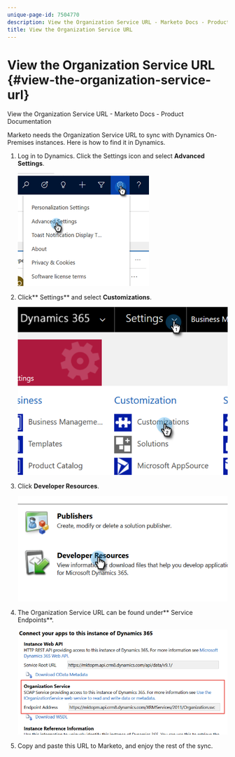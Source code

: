 ```yaml
---
unique-page-id: 7504770
description: View the Organization Service URL - Marketo Docs - Product Documentation
title: View the Organization Service URL
---
```


# View the Organization Service URL {#view-the-organization-service-url}

View the Organization Service URL - Marketo Docs - Product Documentation

Marketo needs the Organization Service URL to sync with Dynamics On-Premises instances. Here is how to find it in Dynamics.

1. Log in to Dynamics. Click the Settings icon and select **Advanced Settings**.

   ![](assets/one.png)

1. Click** Settings** and select **Customizations**.

   ![](assets/two.png)

1. Click **Developer Resources**.

   ![](assets/three.png)

1. The Organization Service URL can be found under** Service Endpoints**.

   ![](assets/four.png)

1. Copy and paste this URL to Marketo, and enjoy the rest of the sync.

